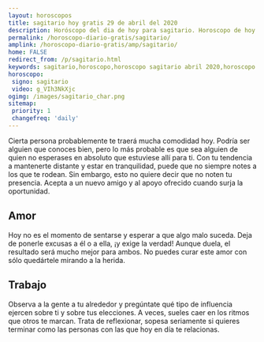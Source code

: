```yaml
---
layout: horoscopos
title: sagitario hoy gratis 29 de abril del 2020 
description: Horóscopo del dia de hoy para sagitario. Horoscopo de hoy 29 de abril del 2020. Las predicciones de amor, trabajo, vida personal gratis.
permalink: /horoscopo-diario-gratis/sagitario/
amplink: /horoscopo-diario-gratis/amp/sagitario/
home: FALSE
redirect_from: /p/sagitario.html
keywords: sagitario,horoscopo,horoscopo sagitario abril 2020,horoscopo sagitario hoy,tarot sagitario abril 2020,horoscopo sagitario,tarot sagitario hoy,horoscopo de hoy,horoscopo diario,tarot del amor,horoscopo de hoy sagitario,horoscopo diario del tarot, Horoscopo de hoy sagitario 29 de abril del 2020,horóscopo del día, el horoscopo de hoy
horoscopo:
 signo: sagitario
 video: g_VIh3NkXjc
ogimg: /images/sagitario_char.png
sitemap:
 priority: 1
 changefreq: 'daily'
---
```



Cierta persona probablemente te traerá mucha comodidad hoy. Podría ser alguien que conoces bien, pero lo más probable es que sea alguien de quien no esperases en absoluto que estuviese allí para ti. Con tu tendencia a mantenerte distante y estar en tranquilidad, puede que no siempre notes a los que te rodean. Sin embargo, esto no quiere decir que no noten tu presencia. Acepta a un nuevo amigo y al apoyo ofrecido cuando surja la oportunidad.

## Amor

Hoy no es el momento de sentarse y esperar a que algo malo suceda. Deja de ponerle excusas a él o a ella, ¡y exige la verdad! Aunque duela, el resultado será mucho mejor para ambos. No puedes curar este amor con sólo quedártele mirando a la herida.

## Trabajo

Observa a la gente a tu alrededor y pregúntate qué tipo de influencia ejercen sobre ti y sobre tus elecciones. A veces, sueles caer en los ritmos que otros te marcan. Trata de reflexionar, sopesa seriamente si quieres terminar como las personas con las que hoy en día te relacionas.